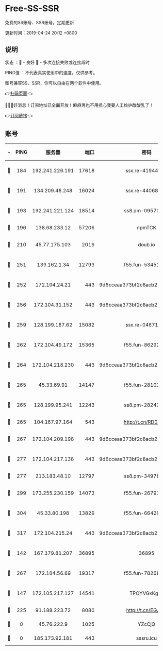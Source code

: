 # Free-SS-SSR

免费的SS账号、SSR账号，定期更新

更新时间：2019-04-24 20:12 +0800

## 说明

状态     ：🙂 - 良好 🙁 - 多次连接失败或连接超时

PING值   ：不代表真实使用中的速度，仅供参考。

账号兼容SS、SSR，你可以自由在两个软件中使用。

👉[扫码页面](https://liesauer.github.io/Free-SS-SSR/)👈

🎉🎉🎉好消息！订阅地址已全面开放！麻麻再也不用担心我要人工维护酸酸乳了！

👉[订阅链接](https://www.liesauer.net/yogurt/subscribe?ACCESS_TOKEN=DAYxR3mMaZAsaqUb)👈

## 账号

|-|PING|服务器|端口|密码|加密方式|区域|
|:----:|:----:|:-----:|-----:|:----:|:----:|:----:|
|🙂|184|192.241.226.191|17618|ssx.re-41944393|aes-256-cfb|US|
|🙂|191|134.209.48.248|16024|ssx.re-44068408|aes-256-cfb|US|
|🙂|193|192.241.221.124|18514|ss8.pm-09573145|aes-256-cfb|US|
|🙂|196|138.68.233.12|57206|npmTCK|rc4-md5|US|
|🙂|210|45.77.175.103|2019|doub.io|aes-128-ctr|SG|
|🙂|251|139.162.1.34|12793|f55.fun-53451447|aes-256-cfb|SG|
|🙂|252|172.104.24.21|443|9d6cceaa373bf2c8acb22e60b6a58be6|aes-256-cfb|US|
|🙂|256|172.104.31.152|443|9d6cceaa373bf2c8acb22e60b6a58be6|aes-256-cfb|US|
|🙂|259|128.199.187.62|15082|ssx.re-04671645|aes-256-cfb|SG|
|🙂|262|172.104.49.172|15365|f55.fun-86292044|aes-256-cfb|SG|
|🙂|264|172.104.218.230|443|9d6cceaa373bf2c8acb22e60b6a58be6|aes-256-cfb|US|
|🙂|265|45.33.69.91|14147|f55.fun-28101768|aes-256-cfb|US|
|🙂|265|128.199.95.241|12243|ss8.pm-28247465|aes-256-cfb|SG|
|🙂|265|104.167.97.164|543|http://t.cn/RD0D7sx|rc4-md5|CA|
|🙂|267|172.104.209.198|443|9d6cceaa373bf2c8acb22e60b6a58be6|aes-256-cfb|US|
|🙂|277|172.104.217.138|443|9d6cceaa373bf2c8acb22e60b6a58be6|aes-256-cfb|US|
|🙂|277|213.183.48.10|12797|ss8.pm-34978760|rc4-md5|RU|
|🙂|299|173.255.230.159|14073|f55.fun-26791900|aes-256-cfb|US|
|🙂|304|45.33.80.198|13829|f55.fun-66420487|aes-256-cfb|US|
|🙂|317|172.104.215.24|443|9d6cceaa373bf2c8acb22e60b6a58be6|aes-256-cfb|US|
|🙂|142|167.179.81.207|36895|36895|aes-256-cfb|JP|
|🙂|267|172.104.56.69|19317|f55.fun-78268660|aes-256-cfb|SG|
|🙁|147|172.105.217.127|14541|TPOYVGxKglpi|aes-256-cfb|JP|
|🙁|225|91.188.223.72|8080|http://t.cn/EGJIyrl|rc4-md5|RU|
|🙁|0|45.76.222.9|1025|YZcCjQ|rc4-md5|JP|
|🙁|0|185.173.92.181|443|sssru.icu|rc4-md5|RU|
